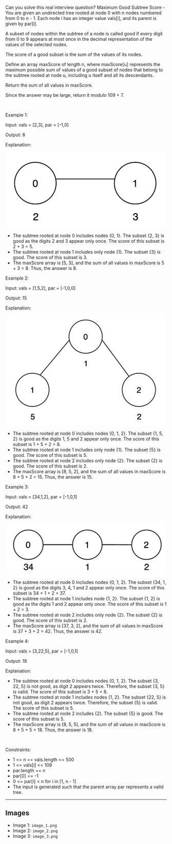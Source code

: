Can you solve this real interview question? Maximum Good Subtree Score - You are given an undirected tree rooted at node 0 with n nodes numbered from 0 to n - 1. Each node i has an integer value vals[i], and its parent is given by par[i].

A subset of nodes within the subtree of a node is called good if every digit from 0 to 9 appears at most once in the decimal representation of the values of the selected nodes.

The score of a good subset is the sum of the values of its nodes.

Define an array maxScore of length n, where maxScore[u] represents the maximum possible sum of values of a good subset of nodes that belong to the subtree rooted at node u, including u itself and all its descendants.

Return the sum of all values in maxScore.

Since the answer may be large, return it modulo 109 + 7.

 

Example 1:

Input: vals = [2,3], par = [-1,0]

Output: 8

Explanation:

![Example 1](./image_1.png)

 * The subtree rooted at node 0 includes nodes {0, 1}. The subset {2, 3} is good as the digits 2 and 3 appear only once. The score of this subset is 2 + 3 = 5.
 * The subtree rooted at node 1 includes only node {1}. The subset {3} is good. The score of this subset is 3.
 * The maxScore array is [5, 3], and the sum of all values in maxScore is 5 + 3 = 8. Thus, the answer is 8.

Example 2:

Input: vals = [1,5,2], par = [-1,0,0]

Output: 15

Explanation:

![Example 2](./image_2.png)

 * The subtree rooted at node 0 includes nodes {0, 1, 2}. The subset {1, 5, 2} is good as the digits 1, 5 and 2 appear only once. The score of this subset is 1 + 5 + 2 = 8.
 * The subtree rooted at node 1 includes only node {1}. The subset {5} is good. The score of this subset is 5.
 * The subtree rooted at node 2 includes only node {2}. The subset {2} is good. The score of this subset is 2.
 * The maxScore array is [8, 5, 2], and the sum of all values in maxScore is 8 + 5 + 2 = 15. Thus, the answer is 15.

Example 3:

Input: vals = [34,1,2], par = [-1,0,1]

Output: 42

Explanation:

![Example 3](./image_3.png)

 * The subtree rooted at node 0 includes nodes {0, 1, 2}. The subset {34, 1, 2} is good as the digits 3, 4, 1 and 2 appear only once. The score of this subset is 34 + 1 + 2 = 37.
 * The subtree rooted at node 1 includes node {1, 2}. The subset {1, 2} is good as the digits 1 and 2 appear only once. The score of this subset is 1 + 2 = 3.
 * The subtree rooted at node 2 includes only node {2}. The subset {2} is good. The score of this subset is 2.
 * The maxScore array is [37, 3, 2], and the sum of all values in maxScore is 37 + 3 + 2 = 42. Thus, the answer is 42.

Example 4:

Input: vals = [3,22,5], par = [-1,0,1]

Output: 18

Explanation:

 * The subtree rooted at node 0 includes nodes {0, 1, 2}. The subset {3, 22, 5} is not good, as digit 2 appears twice. Therefore, the subset {3, 5} is valid. The score of this subset is 3 + 5 = 8.
 * The subtree rooted at node 1 includes nodes {1, 2}. The subset {22, 5} is not good, as digit 2 appears twice. Therefore, the subset {5} is valid. The score of this subset is 5.
 * The subtree rooted at node 2 includes {2}. The subset {5} is good. The score of this subset is 5.
 * The maxScore array is [8, 5, 5], and the sum of all values in maxScore is 8 + 5 + 5 = 18. Thus, the answer is 18.

 

Constraints:

 * 1 <= n == vals.length <= 500
 * 1 <= vals[i] <= 109
 * par.length == n
 * par[0] == -1
 * 0 <= par[i] < n for i in [1, n - 1]
 * The input is generated such that the parent array par represents a valid tree.

---

## Images

- Image 1: `image_1.png`
- Image 2: `image_2.png`
- Image 3: `image_3.png`
